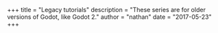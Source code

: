 +++
title = "Legacy tutorials"
description = "These series are for older versions of Godot, like Godot 2."
author = "nathan"
date = "2017-05-23"
+++
